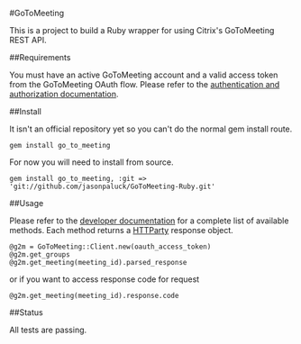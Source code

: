 #GoToMeeting

This is a project to build a Ruby wrapper for using Citrix's GoToMeeting REST API.

##Requirements

You must have an active GoToMeeting account and a valid access token from the GoToMeeting OAuth flow. Please refer to the [authentication and authorization documentation](https://developer.citrixonline.com/page/authentication-and-authorization).

##Install

It isn't an official repository yet so you can't do the normal gem install route.

	gem install go_to_meeting

For now you will need to install from source.

	gem install go_to_meeting, :git => 'git://github.com/jasonpaluck/GoToMeeting-Ruby.git'

##Usage

Please refer to the [developer documentation](https://developer.citrixonline.com/api-overview/gotomeeting-rest-api) for a complete list of available methods. Each method returns a [HTTParty](https://github.com/jnunemaker/httparty) response object.

	@g2m = GoToMeeting::Client.new(oauth_access_token)
	@g2m.get_groups
	@g2m.get_meeting(meeting_id).parsed_response

or if you want to access response code for request

	@g2m.get_meeting(meeting_id).response.code

##Status

All tests are passing.
